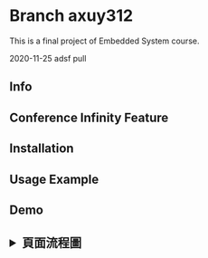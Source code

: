 # Branch axuy312
This is a final project of Embedded System course.

2020-11-25 adsf pull

<h2> Info </h2>

<h2> Conference Infinity Feature </h2>

## Installation

<h2> Usage Example </h2>

<h2> Demo </h2>
  
<h2><details>
 <summary>頁面流程圖</summary>
    <img src="" />
  <summary>功能圖</summary>
    <img src="" />
 </details></h2>
 
